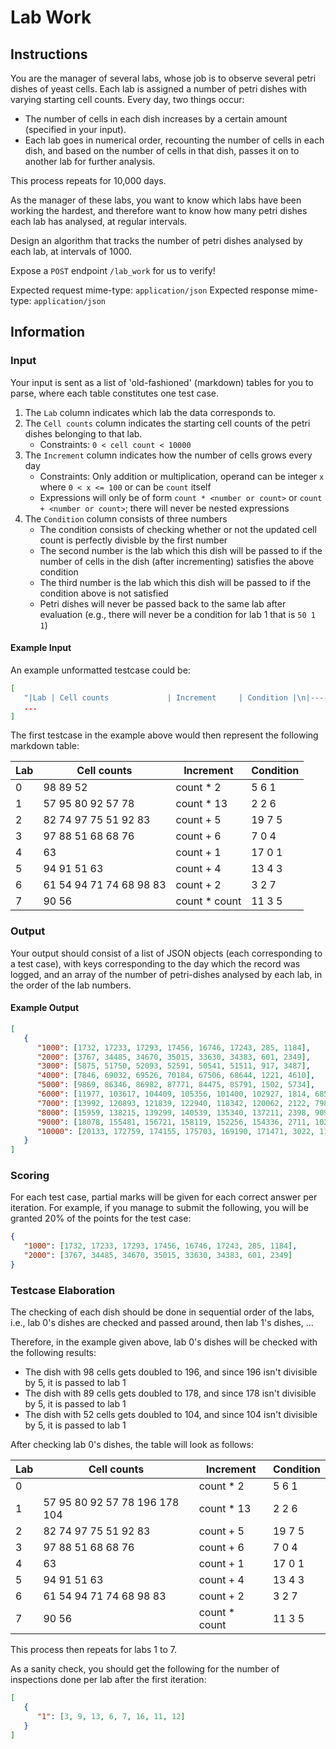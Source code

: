 # Lab Work

## Instructions

You are the manager of several labs, whose job is to observe several petri dishes of yeast cells. Each lab is assigned a number of petri dishes with varying starting cell counts. Every day, two things occur:

- The number of cells in each dish increases by a certain amount (specified in your input).
- Each lab goes in numerical order, recounting the number of cells in each dish, and based on the number of cells in that dish, passes it on to another lab for further analysis.

This process repeats for 10,000 days.

As the manager of these labs, you want to know which labs have been working the hardest, and therefore want to know how many petri dishes each lab has analysed, at regular intervals.

Design an algorithm that tracks the number of petri dishes analysed by each lab, at intervals of 1000.

Expose a `POST` endpoint `/lab_work` for us to verify!

Expected request mime-type: `application/json` Expected response mime-type: `application/json`

## Information

### Input

Your input is sent as a list of 'old-fashioned' (markdown) tables for you to parse, where each table constitutes one test case.
1. The `Lab` column indicates which lab the data corresponds to.
2. The `Cell counts` column indicates the starting cell counts of the petri dishes belonging to that lab.
   - Constraints: `0 < cell count < 10000`
3. The `Increment` column indicates how the number of cells grows every day
   - Constraints: Only addition or multiplication, operand can be integer `x` where `0 < x <= 100` or can be `count` itself
   - Expressions will only be of form `count * <number or count>` or `count + <number or count>`; there will never be nested expressions
4. The `Condition` column consists of three numbers
   - The condition consists of checking whether or not the updated cell count is perfectly divisble by the first number
   - The second number is the lab which this dish will be passed to if the number of cells in the dish (after incrementing) satisfies the above condition
   - The third number is the lab which this dish will be passed to if the condition above is not satisfied 
   - Petri dishes will never be passed back to the same lab after evaluation (e.g., there will never be a condition for lab 1 that is `50 1 1`)

#### Example Input

An example unformatted testcase could be:

```json
[
   "|Lab | Cell counts             | Increment     | Condition |\n|----|-------------------------|---------------|-----------|\n|0   | 98 89 52                | count * 2     | 5  6 1    |\n|1   | 57 95 80 92 57 78       | count * 13    | 2  2 6    |\n|2   | 82 74 97 75 51 92 83    | count + 5     | 19 7 5    |\n|3   | 97 88 51 68 68 76       | count + 6     | 7  0 4    |\n|4   | 63                      | count + 1     | 17 0 1    |\n|5   | 94 91 51 63             | count + 4     | 13 4 3    |\n|6   | 61 54 94 71 74 68 98 83 | count + 2     | 3  2 7    |\n|7   | 90 56                   | count * count | 11 3 5    |",
   ...
]
```

The first testcase in the example above would then represent the following markdown table:

|Lab | Cell counts             | Increment     | Condition |
|----|-------------------------|---------------|-----------|
|0   | 98 89 52                | count * 2     | 5  6 1    |
|1   | 57 95 80 92 57 78       | count * 13    | 2  2 6    |
|2   | 82 74 97 75 51 92 83    | count + 5     | 19 7 5    |
|3   | 97 88 51 68 68 76       | count + 6     | 7  0 4    |
|4   | 63                      | count + 1     | 17 0 1    |
|5   | 94 91 51 63             | count + 4     | 13 4 3    |
|6   | 61 54 94 71 74 68 98 83 | count + 2     | 3  2 7    |
|7   | 90 56                   | count * count | 11 3 5    |

### Output

Your output should consist of a list of JSON objects (each corresponding to a test case), with keys corresponding to the day which the record was logged, and an array of the number of petri-dishes analysed by each lab, in the order of the lab numbers.

#### Example Output

```json
[
   {
      "1000": [1732, 17233, 17293, 17456, 16746, 17243, 285, 1184],
      "2000": [3767, 34485, 34670, 35015, 33630, 34383, 601, 2349],
      "3000": [5875, 51750, 52093, 52591, 50541, 51511, 917, 3487],
      "4000": [7846, 69032, 69526, 70184, 67506, 68644, 1221, 4610],
      "5000": [9869, 86346, 86982, 87771, 84475, 85791, 1502, 5734],
      "6000": [11977, 103617, 104409, 105356, 101400, 102927, 1814, 6857],
      "7000": [13992, 120893, 121839, 122940, 118342, 120062, 2122, 7984],
      "8000": [15959, 138215, 139299, 140539, 135340, 137211, 2398, 9098],
      "9000": [18078, 155481, 156721, 158119, 152256, 154336, 2711, 10237],
      "10000": [20133, 172759, 174155, 175703, 169190, 171471, 3022, 11362]
   }
]
```

### Scoring

For each test case, partial marks will be given for each correct answer per iteration. For example, if you manage to submit the following, you will be granted 20% of the points for the test case:

```json
{
   "1000": [1732, 17233, 17293, 17456, 16746, 17243, 285, 1184],
   "2000": [3767, 34485, 34670, 35015, 33630, 34383, 601, 2349]
}
```

### Testcase Elaboration

The checking of each dish should be done in sequential order of the labs, i.e., lab 0's dishes are checked and passed around, then lab 1's dishes, ...

Therefore, in the example given above, lab 0's dishes will be checked with the following results:

- The dish with 98 cells gets doubled to 196, and since 196 isn't divisible by 5, it is passed to lab 1
- The dish with 89 cells gets doubled to 178, and since 178 isn't divisible by 5, it is passed to lab 1
- The dish with 52 cells gets doubled to 104, and since 104 isn't divisible by 5, it is passed to lab 1

After checking lab 0's dishes, the table will look as follows:

|Lab | Cell counts                    | Increment     | Condition |
|----|--------------------------------|---------------|-----------|
|0   |                                | count * 2     | 5  6 1    |
|1   | 57 95 80 92 57 78 196 178 104  | count * 13    | 2  2 6    |
|2   | 82 74 97 75 51 92 83           | count + 5     | 19 7 5    |
|3   | 97 88 51 68 68 76              | count + 6     | 7  0 4    |
|4   | 63                             | count + 1     | 17 0 1    |
|5   | 94 91 51 63                    | count + 4     | 13 4 3    |
|6   | 61 54 94 71 74 68 98 83        | count + 2     | 3  2 7    |
|7   | 90 56                          | count * count | 11 3 5    |

This process then repeats for labs 1 to 7.

As a sanity check, you should get the following for the number of inspections done per lab after the first iteration:

```json
[
   {
      "1": [3, 9, 13, 6, 7, 16, 11, 12]
   }
]
```